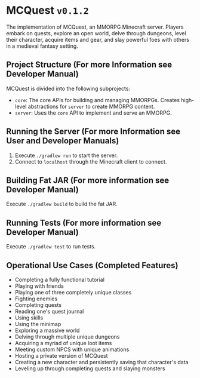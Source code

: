 # MCQuest `v0.1.2`

The implementation of MCQuest, an MMORPG Minecraft server. Players embark on
quests, explore an open world, delve through dungeons, level their character,
acquire items and gear, and slay powerful foes with others in a medieval fantasy
setting.

## Project Structure (For more Information see Developer Manual)

MCQuest is divided into the following subprojects:

- `core`: The core APIs for building and managing MMORPGs. Creates high-level
  abstractions for `server` to create MMORPG content.
- `server`: Uses the `core` API to implement and serve an MMORPG.

## Running the Server (For more Information see User and Developer Manuals)

1. Execute `./gradlew run` to start the server.
2. Connect to `localhost` through the Minecraft client to connect.

## Building Fat JAR (For more information see Developer Manual)

Execute `./gradlew build` to build the fat JAR.

## Running Tests (For more information see Developer Manual)

Execute `./gradlew test` to run tests.

## Operational Use Cases (Completed Features)

- Completing a fully functional tutorial
- Playing with friends
- Playing one of three completely unique classes
- Fighting enemies
- Completing quests
- Reading one's quest journal
- Using skills
- Using the minimap
- Exploring a massive world
- Delving through multiple unique dungeons
- Acquiring a myriad of unique loot items
- Meeting custom NPCS with unique animations
- Hosting a private version of MCQuest
- Creating a new character and persistently saving that character's data
- Leveling up through completing quests and slaying monsters
